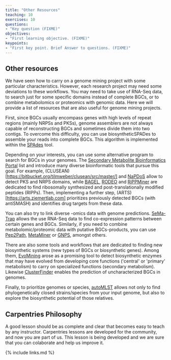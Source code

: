 ```yaml
---
title: "Other Resources"
teaching: 10
exercises: 10
questions:
- "Key question (FIXME)"
objectives:
- "First learning objective. (FIXME)"
keypoints:
- "First key point. Brief Answer to questions. (FIXME)"
---
```

## Other resources

We have seen how to carry on a genome mining project with some particular characteristics. However, each research project may need some deviations to these workflows. You may need to take use of RNA-Seq data, to search just for some specific domains instead of complete BGCs, or to combine metabolomics or proteomics with genomic data. Here we will provide a list of resources that are also useful for genome mining projects.

First, since BGCs usually encompass genes with high levels of repeat regions (mainly NRPSs and PKSs), genome assemblers are not always capable of reconstructing BGCs and sometimes divide them into two contigs. To overcome this difficulty, you can use biosyntheticSPADes to assemble your reads into complete BGCs. This algorithm is implemented within the [SPAdes](https://github.com/ablab/spades) tool.

Depending on your interests, you can use some alternative program to search for BGCs in your genomes. The [Secondary Metabolite Bioinformatics Portal](https://www.secondarymetabolites.org/) list and introduce many diverse bioinformatic tools that pursue this goal. For example, (CLUSEAN)[https://bitbucket.org/tilmweber/clusean/src/master/] and [NaPDoS](https://npdomainseeker.sdsc.edu/) allow to detect PKS and NRPS domains, while [BAGEL](http://bagel4.molgenrug.nl/), [RODEO](http://www.ripp.rodeo/) and [RiPPMiner](http://www.nii.ac.in/~priyesh/lantipepDB/new_predictions/index.php) are dedicated to find ribosomally synthesized and post-translationally modified peptides (RIPPs). Then, implementing a further step, (ARTS)[https://arts.ziemertlab.com] prioritizes previously detected BGCs (with antiSMASH) and identifies drug targets from these data.

You can also try to link diverse -omics data with genome predictions. [SeMa-Trap](https://sema-trap.ziemertlab.com/) allows the use RNA-Seq data to find co-expression patterns between certain genes and BGCs. Similarly, if you need to combine metabolomic/proteomic data with putative BGCs-products, you can use [Pep2Path](http://pep2path.sourceforge.net), [MetaMiner](https://github.com/mohimanilab/MetaMiner) or [GNPS](https://gnps.ucsd.edu/ProteoSAFe/static/gnps-splash.jsp?redirect=auth), amongst others. 

There are also some tools and workflows that are dedicated to finding new biosynthetic systems (new types of BGCs or biosynthetic genes). Among them, [EvoMining](https://github.com/nselem/evomining) arose as a promising tool to detect biosynthetic enzymes that may have evolved from developing core functions ('central' or 'primary' metabolism) to carry on specialized functions (secondary metabolism). Likewise [ClusterFinder](https://github.com/petercim/ClusterFinder) enables the prediction of uncharacterized BGCs in genomes.

Finally, to prioritize genomes or species, [autoMLST](https://automlst.ziemertlab.com/) allows not only to find phylogenetically closed strains/species from your input genome, but also to explore the biosynthetic potential of those relatives. 


## Carpentries Philosophy
A good lesson should be as complete and clear that becomes easy to teach by any instructor. 
Carpentries lessons are developed for the community, and now you are part of us. 
This lesson is being developed and we are sure that you can colaborate and help us improve it.

{% include links.md %}

